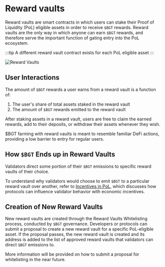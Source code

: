 # Reward vaults

Reward vaults are smart contracts in which users can stake their Proof of Liquidity (PoL) eligible assets in order to receive `$BGT` rewards. Reward vaults are the only way in which anyone can earn `$BGT` rewards, and therefore serve the important function of gating entry into the PoL ecosystem.

:::tip
A different reward vault contract exists for each PoL eligible asset
:::

![Reward Vaults](/assets/reward-vaults.png)

## User Interactions

The amount of `$BGT` rewards a user earns from a reward vault is a function of:

1. The user's share of total assets staked in the reward vault
2. The amount of `$BGT` rewards emitted to the reward vault

After staking assets in a reward vault, users are free to claim the earned rewards, add to their deposits, or withdraw their assets whenever they wish.

$BGT farming with reward vaults is meant to resemble familiar DeFi actions, providing a low barrier to entry for regular users.

## How `$BGT` Ends up in Reward Vaults

Validators direct some portion of their `$BGT` emissions to specific reward vaults of their choice.

To understand why validators would choose to emit `$BGT` to a particular reward vault over another, refer to [Incentives in PoL](/learn/pol/incentives), which discusses how protocols can influence validator behavior with economic incentives.

## Creation of New Reward Vaults

New reward vaults are created through the Reward Vaults Whitelisting process, conducted by `$BGT` governance. Developers or protocols can submit a proposal to create a new reward vault for a specific PoL-eligible asset. If the proposal passes, the new reward vault is created and its address is added to the list of approved reward vaults that validators can direct `$BGT` emissions to.

More information will be provided on how to submit a proposal for whitelisting in the near future.
